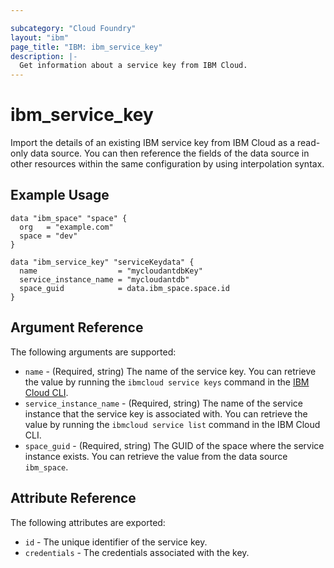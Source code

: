 ```yaml
---

subcategory: "Cloud Foundry"
layout: "ibm"
page_title: "IBM: ibm_service_key"
description: |-
  Get information about a service key from IBM Cloud.
---
```


# ibm\_service_key

Import the details of an existing IBM service key from IBM Cloud as a read-only data source. You can then reference the fields of the data source in other resources within the same configuration by using interpolation syntax.

## Example Usage

```hcl
data "ibm_space" "space" {
  org   = "example.com"
  space = "dev"
}

data "ibm_service_key" "serviceKeydata" {
  name                  = "mycloudantdbKey"
  service_instance_name = "mycloudantdb"
  space_guid            = data.ibm_space.space.id
}
```

## Argument Reference

The following arguments are supported:

* `name` - (Required, string) The name of the service key. You can retrieve the value by running the `ibmcloud service keys` command in the [IBM Cloud CLI](https://cloud.ibm.com/docs/cli?topic=cloud-cli-getting-started).
* `service_instance_name` - (Required, string) The name of the service instance that the service key is associated with. You can retrieve the value by running the `ibmcloud service list` command in the IBM Cloud CLI.
* `space_guid` - (Required, string) The GUID of the space where the service instance exists. You can retrieve the value from the data source `ibm_space`.

## Attribute Reference

The following attributes are exported:

* `id` - The unique identifier of the service key.
* `credentials` - The credentials associated with the key.  

